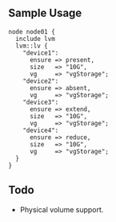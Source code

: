 ## Sample Usage

    node node01 {
      include lvm
      lvm::lv {
        "device1":
          ensure => present,
          size   => "10G",
          vg     => "vgStorage";
        "device2":
          ensure => absent,
          vg     => "vgStorage";
        "device3":
          ensure => extend,
          size   => "10G",
          vg     => "vgStorage";
        "device4":
          ensure => reduce,
          size   => "10G",
          vg     => "vgStorage";
      }
    }


## Todo

- Physical volume support.
